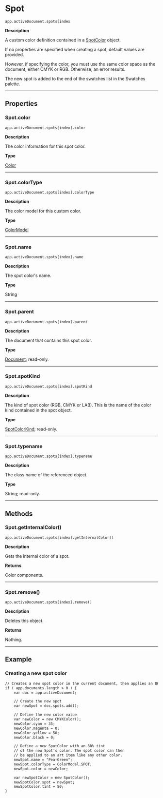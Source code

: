 # Spot

`app.activeDocument.spots[index`

**Description**

A custom color definition contained in a [SpotColor](./SpotColor.md) object.

If no properties are specified when creating a spot, default values are provided.

However, if specifying the color, you must use the same color space as the document, either CMYK or RGB. Otherwise, an error results.

The new spot is added to the end of the swatches list in the Swatches palette.

---

## Properties

### Spot.color

`app.activeDocument.spots[index].color`

**Description**

The color information for this spot color.

**Type**

[Color](./Color.md)

---

### Spot.colorType

`app.activeDocument.spots[index].colorType`

**Description**

The color model for this custom color.

**Type**

[ColorModel](scripting-constants.md#jsobjref-scripting-constants-colormodel)

---

### Spot.name

`app.activeDocument.spots[index].name`

**Description**

The spot color's name.

**Type**

String

---

### Spot.parent

`app.activeDocument.spots[index].parent`

**Description**

The document that contains this spot color.

**Type**

[Document](./Document.md); read-only.

---

### Spot.spotKind

`app.activeDocument.spots[index].spotKind`

**Description**

The kind of spot color (RGB, CMYK or LAB). This is the name of the color kind contained in the spot object.

**Type**

[SpotColorKind](scripting-constants.md#jsobjref-scripting-constants-spotcolorkind); read-only.

---

### Spot.typename

`app.activeDocument.spots[index].typename`

**Description**

The class name of the referenced object.

**Type**

String; read-only.

---

## Methods

### Spot.getInternalColor()

`app.activeDocument.spots[index].getInternalColor()`

**Description**

Gets the internal color of a spot.

**Returns**

Color components.

---

### Spot.remove()

`app.activeDocument.spots[index].remove()`

**Description**

Deletes this object.

**Returns**

Nothing.

---

## Example

### Creating a new spot color

```default
// Creates a new spot color in the current document, then applies an 80% tint to the color
if ( app.documents.length > 0 ) {
    var doc = app.activeDocument;

    // Create the new spot
    var newSpot = doc.spots.add();

    // Define the new color value
    var newColor = new CMYKColor();
    newColor.cyan = 35;
    newColor.magenta = 0;
    newColor.yellow = 50;
    newColor.black = 0;

    // Define a new SpotColor with an 80% tint
    // of the new Spot's color. The spot color can then
    // be applied to an art item like any other color.
    newSpot.name = "Pea-Green";
    newSpot.colorType = ColorModel.SPOT;
    newSpot.color = newColor;

    var newSpotColor = new SpotColor();
    newSpotColor.spot = newSpot;
    newSpotColor.tint = 80;
}
```
